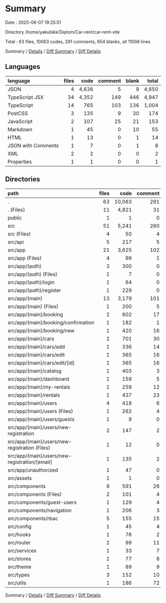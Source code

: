 # Summary

Date : 2025-06-07 19:25:51

Directory /home/yakubikk/Diplom/Car-rent/car-rent-vite

Total : 63 files,  10063 codes, 291 comments, 654 blanks, all 11008 lines

Summary / [Details](details.md) / [Diff Summary](diff.md) / [Diff Details](diff-details.md)

## Languages
| language | files | code | comment | blank | total |
| :--- | ---: | ---: | ---: | ---: | ---: |
| JSON | 4 | 4,636 | 5 | 9 | 4,650 |
| TypeScript JSX | 34 | 4,352 | 149 | 446 | 4,947 |
| TypeScript | 14 | 765 | 103 | 136 | 1,004 |
| PostCSS | 3 | 135 | 9 | 30 | 174 |
| JavaScript | 2 | 107 | 25 | 21 | 153 |
| Markdown | 1 | 45 | 0 | 10 | 55 |
| HTML | 1 | 13 | 0 | 1 | 14 |
| JSON with Comments | 1 | 7 | 0 | 1 | 8 |
| XML | 2 | 2 | 0 | 0 | 2 |
| Properties | 1 | 1 | 0 | 0 | 1 |

## Directories
| path | files | code | comment | blank | total |
| :--- | ---: | ---: | ---: | ---: | ---: |
| . | 63 | 10,063 | 291 | 654 | 11,008 |
| . (Files) | 11 | 4,821 | 31 | 44 | 4,896 |
| public | 1 | 1 | 0 | 0 | 1 |
| src | 51 | 5,241 | 260 | 610 | 6,111 |
| src (Files) | 4 | 50 | 4 | 14 | 68 |
| src/api | 5 | 217 | 5 | 35 | 257 |
| src/app | 21 | 3,625 | 102 | 325 | 4,052 |
| src/app (Files) | 4 | 99 | 1 | 14 | 114 |
| src/app/(auth) | 3 | 300 | 0 | 20 | 320 |
| src/app/(auth) (Files) | 1 | 7 | 0 | 1 | 8 |
| src/app/(auth)/login | 1 | 64 | 0 | 8 | 72 |
| src/app/(auth)/register | 1 | 229 | 0 | 11 | 240 |
| src/app/(main) | 13 | 3,179 | 101 | 286 | 3,566 |
| src/app/(main) (Files) | 1 | 200 | 5 | 8 | 213 |
| src/app/(main)/booking | 2 | 602 | 17 | 72 | 691 |
| src/app/(main)/booking/confirmation | 1 | 182 | 1 | 18 | 201 |
| src/app/(main)/booking/new | 1 | 420 | 16 | 54 | 490 |
| src/app/(main)/cars | 2 | 701 | 30 | 69 | 800 |
| src/app/(main)/cars/add | 1 | 336 | 14 | 32 | 382 |
| src/app/(main)/cars/edit | 1 | 365 | 16 | 37 | 418 |
| src/app/(main)/cars/edit/[id] | 1 | 365 | 16 | 37 | 418 |
| src/app/(main)/catalog | 1 | 403 | 3 | 34 | 440 |
| src/app/(main)/dashboard | 1 | 159 | 5 | 8 | 172 |
| src/app/(main)/my-rentals | 1 | 259 | 12 | 23 | 294 |
| src/app/(main)/rentals | 1 | 437 | 23 | 39 | 499 |
| src/app/(main)/users | 4 | 418 | 6 | 33 | 457 |
| src/app/(main)/users (Files) | 1 | 262 | 4 | 19 | 285 |
| src/app/(main)/users/guests | 1 | 9 | 0 | 2 | 11 |
| src/app/(main)/users/new-registration | 2 | 147 | 2 | 12 | 161 |
| src/app/(main)/users/new-registration (Files) | 1 | 12 | 0 | 1 | 13 |
| src/app/(main)/users/new-registration/[email] | 1 | 135 | 2 | 11 | 148 |
| src/app/unauthorized | 1 | 47 | 0 | 5 | 52 |
| src/assets | 1 | 1 | 0 | 0 | 1 |
| src/components | 9 | 591 | 26 | 78 | 695 |
| src/components (Files) | 2 | 101 | 4 | 12 | 117 |
| src/components/guest-users | 1 | 129 | 4 | 17 | 150 |
| src/components/navigation | 1 | 206 | 3 | 10 | 219 |
| src/components/rbac | 5 | 155 | 15 | 39 | 209 |
| src/config | 1 | 45 | 4 | 7 | 56 |
| src/hooks | 1 | 76 | 2 | 19 | 97 |
| src/router | 2 | 99 | 11 | 26 | 136 |
| src/services | 1 | 33 | 7 | 10 | 50 |
| src/stores | 1 | 77 | 8 | 10 | 95 |
| src/theme | 1 | 89 | 9 | 24 | 122 |
| src/types | 3 | 152 | 10 | 20 | 182 |
| src/utils | 1 | 186 | 72 | 42 | 300 |

Summary / [Details](details.md) / [Diff Summary](diff.md) / [Diff Details](diff-details.md)